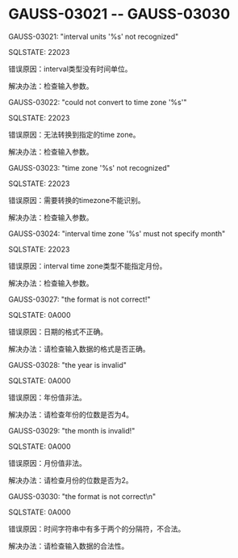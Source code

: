 # GAUSS-03021 -- GAUSS-03030<a name="ZH-CN_TOPIC_0302073673"></a>

GAUSS-03021: "interval units '%s' not recognized"

SQLSTATE: 22023

错误原因：interval类型没有时间单位。

解决办法：检查输入参数。

GAUSS-03022: "could not convert to time zone '%s'"

SQLSTATE: 22023

错误原因：无法转换到指定的time zone。

解决办法：检查输入参数。

GAUSS-03023: "time zone '%s' not recognized"

SQLSTATE: 22023

错误原因：需要转换的timezone不能识别。

解决办法：检查输入参数。

GAUSS-03024: "interval time zone '%s' must not specify month"

SQLSTATE: 22023

错误原因：interval time zone类型不能指定月份。

解决办法：检查输入参数。

GAUSS-03027: "the format is not correct!"

SQLSTATE: 0A000

错误原因：日期的格式不正确。

解决办法：请检查输入数据的格式是否正确。

GAUSS-03028: "the year is invalid"

SQLSTATE: 0A000

错误原因：年份值非法。

解决办法：请检查年份的位数是否为4。

GAUSS-03029: "the month is invalid!"

SQLSTATE: 0A000

错误原因：月份值非法。

解决办法：请检查月份的位数是否为2。

GAUSS-03030: "the format is not correct\\n"

SQLSTATE: 0A000

错误原因：时间字符串中有多于两个的分隔符，不合法。

解决办法：请检查输入数据的合法性。
